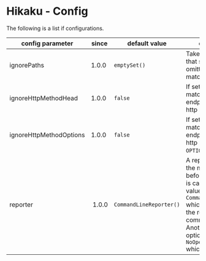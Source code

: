 # Hikaku - Config

The following is a list if configurations.

| config parameter | since | default value | description |
| --- | --- | --- | --- |
| ignorePaths | 1.0.0 | `emptySet()` | Takes a set of paths that should be omitted during matching. |
| ignoreHttpMethodHead | 1.0.0 | `false` | If set to `true` matching will omit endpoints providing http method `HEAD`. |
| ignoreHttpMethodOptions | 1.0.0 | `false` | If set to `true` matching will omit endpoints providing http method `OPTIONS`. |
| reporter | 1.0.0 | `CommandLineReporter()` | A reporter receives the match results before the assertion is called. Default value is the `CommandLineReporter` which simply prints the results to command line. Another built-in option is the `NoOperationReporter` which does nothing. |